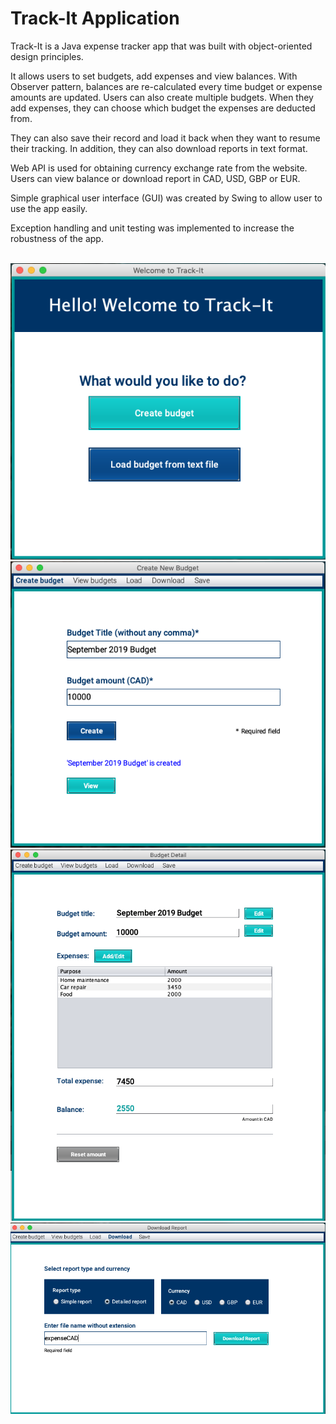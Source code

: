 # Track-It Application
Track-It is a Java expense tracker app that was built with object-oriented design principles.<br/>

It allows users to set budgets, add expenses and view balances. With Observer pattern, balances are re-calculated every time budget or expense amounts are updated. Users can also create multiple budgets. When they add expenses, they can choose which budget the expenses are deducted from.<br/>

They can also save their record and load it back when they want to resume their tracking. In addition, they can also download reports in text format. <br/>

Web API is used for obtaining currency exchange rate from the website. Users can view balance or download report in CAD, USD, GBP or EUR.<br/>

Simple graphical user interface (GUI) was created by Swing to allow user to use the app easily.

Exception handling and unit testing was implemented to increase the robustness of the app.

<br>
<img src="screenshot/track-it-welcome.png"/>
<br>
<img src="screenshot/track-it-add-budget.png"/>
<br>
<img src="screenshot/track-it-record.png"/>
<br>
<img src="screenshot/track-it-download.png"/>
